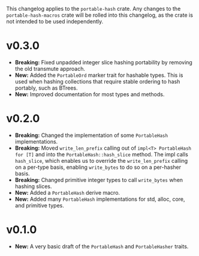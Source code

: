 This changelog applies to the `portable-hash` crate. Any changes to the `portable-hash-macros` crate will be rolled into this changelog, as the crate is not intended to be used independently.

# v0.3.0

- **Breaking:** Fixed unpadded integer slice hashing portability by removing the old transmute approach.
- **New:** Added the `PortableOrd` marker trait for hashable types. This is used when hashing collections that require stable ordering to hash portably, such as BTrees.
- **New:** Improved documentation for most types and methods.

# v0.2.0

- **Breaking:** Changed the implementation of some `PortableHash` implementations.
- **Breaking:** Moved `write_len_prefix` calling out of `impl<T> PortableHash for [T]` and into the `PortableHash::hash_slice` method. The impl calls `hash_slice`, which enables us to override the `write_len_prefix` calling on a per-type basis, enabling `write_bytes` to do so on a per-hasher basis.
- **Breaking:** Changed primitive integer types to call `write_bytes` when hashing slices.
- **New:** Added a `PortableHash` derive macro.
- **New:** Added many `PortableHash` implementations for std, alloc, core, and primitive types.

# v0.1.0

- **New:** A very basic draft of the `PortableHash` and `PortableHasher` traits.

